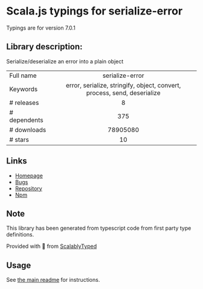 
# Scala.js typings for serialize-error

Typings are for version 7.0.1

## Library description:
Serialize/deserialize an error into a plain object

|                    |                 |
| ------------------ | :-------------: |
| Full name          | serialize-error |
| Keywords           | error, serialize, stringify, object, convert, process, send, deserialize |
| # releases         | 8 |
| # dependents       | 375 |
| # downloads        | 78905080 |
| # stars            | 10 |

## Links
- [Homepage](https://github.com/sindresorhus/serialize-error#readme)
- [Bugs](https://github.com/sindresorhus/serialize-error/issues)
- [Repository](https://github.com/sindresorhus/serialize-error)
- [Npm](https://www.npmjs.com/package/serialize-error)
    


## Note
This library has been generated from typescript code from first party type definitions.

Provided with :purple_heart: from [ScalablyTyped](https://github.com/oyvindberg/ScalablyTyped)

## Usage
See [the main readme](../../readme.md) for instructions.


